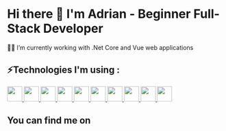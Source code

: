 <h1> Hi there 👊 I'm Adrian - Beginner Full-Stack Developer</h1>
<div align="justify">
  🧙‍♂️ I’m currently working with .Net Core and Vue web applications
</div>
<h2>⚡Technologies I'm using :</h2>
<p align="left">
<a href="https://vuejs.org/">
<img src="https://cdn.svgporn.com/logos/vue.svg" width="35" height="35"/>
</a>
<a href="https://developer.mozilla.org/en-US/docs/Web/JavaScript">
<img src="https://cdn.svgporn.com/logos/javascript.svg" width="35" height="35"/>
</a>
<a href="https://www.typescriptlang.org/">
<img src="https://cdn.svgporn.com/logos/typescript-icon.svg" width="35" height="35">
</a>
<a href="https://learn.microsoft.com/pl-pl/aspnet/core/introduction-to-aspnet-core?view=aspnetcore-7.0">
<img src="https://cdn.svgporn.com/logos/dotnet.svg"  width="35" height="35" />
</a>
<a href="https://learn.microsoft.com/pl-pl/dotnet/csharp/">
<img src="https://cdn.svgporn.com/logos/c-sharp.svg" width="35" height="35">
</a>
<a href="https://learn.microsoft.com/pl-pl/dotnet/maui/what-is-maui?view=net-maui-8.0">
<img src="https://blog.verslu.is/maui/displaying-base64-encoded-images-dotnet-maui/images/icon.png" width="35" height="35">
</a>
<a href="https://azure.microsoft.com/pl-pl">
<img src="https://cdn.svgporn.com/logos/microsoft-azure.svg" width="35" height="35"/>
</a>
<a href="https://www.microsoft.com/pl-pl/sql-server">
<img src="https://img.icons8.com/?size=256&id=laYYF3dV0Iew&format=png" width="35" height="35"/>
</a>
<a href="https://www.python.org/">
<img src="https://cdn.svgporn.com/logos/python.svg" width="35" height="35"/>
</a>
<a href="https://git-scm.com/">
<img src="https://cdn.svgporn.com/logos/git-icon.svg" width="35" height="35"/>
</a>
</p>
<h2>You can find me on </h2>
<!--
**adriandlugolecki/adriandlugolecki** is a ✨ _special_ ✨ repository because its `README.md` (this file) appears on your GitHub profile.

Here are some ideas to get you started:

- 🔭 I’m currently working on ...
- 🌱 I’m currently learning ...
- 👯 I’m looking to collaborate on ...
- 🤔 I’m looking for help with ...
- 💬 Ask me about ...
- 📫 How to reach me: ...
- 😄 Pronouns: ...
- ⚡ Fun fact: ...
-->
